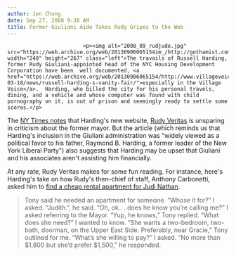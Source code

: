 ```yaml
---
author: Jen Chung
date: Sep 27, 2008 9:38 AM
title: Former Giuliani Aide Takes Rudy Gripes to the Web
---
```



                            
                            
                            
                            <p><img alt="2008_09_rudjude.jpg" src="https://web.archive.org/web/20130906065154im_/http://gothamist.com/attachments/jen/2008_09_rudjude.jpg" width="240" height="267" class="left">The travails of Russell Harding, former Rudy Giuliani-appointed head of the NYC Housing Development Corporation have been  well documented, <a href="https://web.archive.org/web/20130906065154/http://www.villagevoice.com/2003-03-18/news/russell-harding-s-vanity-fair/">especially in the Village Voice</a>.  Harding, who billed the city for his personal travels, dining, and a vehicle and whose computer was found with child pornography on it, is out of prison and seemingly ready to settle some scores.</p>

<p>The <a href="https://web.archive.org/web/20130906065154/http://www.nytimes.com/2008/09/26/nyregion/26rudy.html">NY Times notes</a> that Harding&apos;s new website, <a href="https://web.archive.org/web/20130906065154/http://www.rudyveritas.com/">Rudy Veritas</a> is unsparing in criticism about the former mayor. But the article (which reminds us that Harding&apos;s inclusion in the Giuliani administration was &quot;widely viewed as a political favor to his father, Raymond B. Harding, a former leader of the New York Liberal Party&quot;) also suggests that Harding may be upset that Giuliani and his associates aren&apos;t assisting him financially.  </p>

<p>At any rate, Rudy Veritas makes for some fun reading.  For instance, here&apos;s Harding&apos;s take on how Rudy&apos;s then-chief of staff, Anthony Carbonetti, asked him to <a href="https://web.archive.org/web/20130906065154/http://www.rudyveritas.com/rudy_veritas/2008/08/home-sweet-home.html">find a cheap rental apartment for Judi Nathan</a>.  </p><blockquote>    Tony said he needed an apartment for someone. &#x201C;Whose it for?&#x201D; I asked. &#x201C;Judith.&#x201D;, he said. &#x201C;Oh, ok.. . does he know you&#x2019;re calling me?&#x201D; I asked referring to the Mayor. &#x201C;Yup, he knows,&#x201D; Tony replied. &#x201C;What does she need?&#x201D; I wanted to know. &#x201C;She wants a two-bedroom, two-bath, doorman, on the Upper East Side. Preferably, near Gracie,&#x201D; Tony outlined for me. &#x201C;What&#x2019;s she willing to pay?&#x201D; I asked. &#x201C;No more than $1,800 but she&#x2019;d prefer $1,500,&#x201D; he responded.</blockquote><p></p>
                            
                            
                            